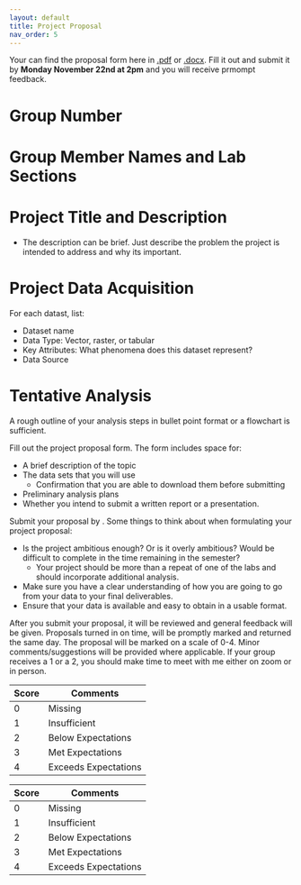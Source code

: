 ```yaml
---
layout: default
title: Project Proposal
nav_order: 5
---
```



Your can find the proposal form here in [.pdf](/content/Final-Project-From.pdf) or [.docx](/content/Final-Project-From.docx).  Fill it out and submit it by **Monday November 22nd at 2pm** and you will receive prmompt feedback.

# Group Number

# Group Member Names and Lab Sections

# Project Title and Description 

- The description can be brief.  Just describe the problem the project is intended to address and why its important.


# Project Data Acquisition

For each datast, list:
* Dataset name
* Data Type: Vector, raster, or tabular
* Key Attributes: What phenomena does this dataset represent?
* Data Source

# Tentative Analysis

A rough outline of your analysis steps in bullet point format or a flowchart is sufficient.

Fill out the project proposal form.  The form includes space for: 

* A brief description of the topic
* The data sets that you will use
    * Confirmation that you are able to download them before submitting
* Preliminary analysis plans
* Whether you intend to submit a written report or a presentation.

Submit your proposal by .  Some things to think about when formulating your project proposal:  

* Is the project ambitious enough? Or is it overly ambitious? Would be difficult to complete in the time remaining in the semester?
	* Your project should be more than a repeat of one of the labs and should incorporate additional analysis.
* Make sure you have a clear understanding of how you are going to go from your data to your final deliverables.
* Ensure that your data is available and easy to obtain in a usable format.

After you submit your proposal, it will be reviewed and general feedback will be given.  Proposals turned in on time, will be promptly marked and returned the same day.  The proposal will be marked on a scale of 0-4.  Minor comments/suggestions will be provided where applicable.  If your group receives a 1 or a 2, you should make time to meet with me either on zoom or in person.


|Score|Comments            |
|-----|--------------------|
| 0   |Missing             |
| 1   |Insufficient        |
| 2   |Below Expectations  |
| 3   |Met Expectations    |
| 4   |Exceeds Expectations| 

|Score|Comments            |
|-----|--------------------|
| 0   |Missing             |
| 1   |Insufficient        |
| 2   |Below Expectations  |
| 3   |Met Expectations    |
| 4   |Exceeds Expectations| 
